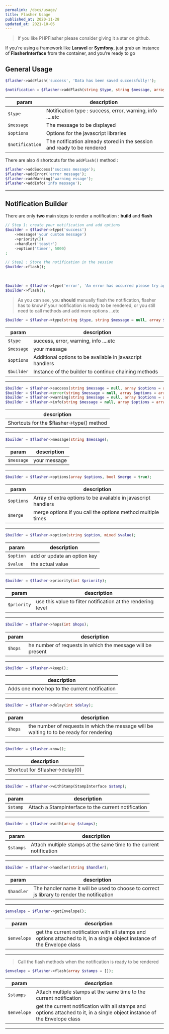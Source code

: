 ```yaml
---
permalink: /docs/usage/
title: Flasher Usage
published_at: 2020-11-28
updated_at: 2021-10-05
---
```


> If you like PHPFlasher please consider giving it a star on github.

If you're using a framework like __Laravel__ or __Symfony__, just grab an instance of __FlasherInterface__ from the
container, and you're ready to go

## General Usage

```php
$flasher->addFlash('success', 'Data has been saved successfully!');
```

```php
$notification = $flasher->addFlash(string $type, string $message, array $options = [])
```

param           | description                                      
----------------|------------------------------------------------- 
`$type`         | Notification type : success, error, warning, info ....etc            
`$message`      | The message to be displayed                                     
`$options`      | Options for the javascript libraries 
`$notification` | The notification already stored in the session and ready to be rendered                      

There are also 4 shortcuts for the `addFlash()` method :

```php
$flasher->addSuccess('success message');
$flasher->addError('error message');
$flasher->addWarning('warning essage');
$flasher->addInfo('info message');
```

--- 

## Notification Builder 

There are only __two__ main steps to render a notification  : __build__ and __flash__ 

```php
// Step 1: create your notification and add options
$builder = $flasher->type('success')
    ->message('your custom message')
    ->priority(2)
    ->handler('toastr')
    ->option('timer', 5000)
;

// Step2 : Store the notification in the session
$builder->flash();
```

<br />

```php
$builder = $flasher->type('error', 'An error has occurred please try again later.');
$builder->flash();
```

> As you can see, you **should** manually flash the notification, flasher has to know if your notification is ready to be rendered,
> or you still need to call methods and add more options ...etc

```php
$builder = $flasher->type(string $type, string $message = null, array $options = array())
```

param           | description                                      
----------------|------------------------------------------------- 
`$type`         | success, error, warning, info ....etc            
`$message`      | your message                                     
`$options`      | Additional options to be available in javascript handlers
`$builder`      | Instance of the builder to continue chaining methods                         

---

```php
$builder = $flasher->success(string $message = null, array $options = array())
$builder = $flasher->error(string $message = null, array $options = array())
$builder = $flasher->warning(string $message = null, array $options = array())
$builder = $flasher->info(string $message = null, array $options = array())
```

| description                                      
|------------------------------------------------- 
| Shortcuts for the $flasher->type() method                                
                  

---

```php
$builder = $flasher->message(string $message);
```

param           | description                                      
----------------|------------------------------------------------- 
`$message`      | your message                                     

---

```php
$builder = $flasher->options(array $options, bool $merge = true);
```

param           | description                                      
----------------|------------------------------------------------- 
`$options`      | Array of extra options to be available in javascript handlers                                   
`$merge`        | merge options if you call the options method multiple times                                   

---

```php
$builder = $flasher->option(string $option, mixed $value);
```

param           | description                                      
----------------|------------------------------------------------- 
`$option`       | add or update an option key                                   
`$value`        | the actual value                                   

---

```php
$builder = $flasher->priority(int $priority);
```

param           | description                                      
----------------|------------------------------------------------- 
`$priority`     | use this value to filter notification at the rendering level                              

---

```php
$builder = $flasher->hops(int $hops);
```

param           | description                                      
----------------|------------------------------------------------- 
`$hops`         | he number of requests in which the message will be present                                 

---

```php
$builder = $flasher->keep();
```

| description                                      
|------------------------------------------------- 
| Adds one more hop to the current  notification                                

---

```php
$builder = $flasher->delay(int $delay);
```

param           | description                                      
----------------|------------------------------------------------- 
`$hops`         | the number of requests in which the message will be waiting to to be ready for rendering                              

---

```php
$builder = $flasher->now();
```

| description                                      
|------------------------------------------------- 
| Shortcut for $flasher->delay(0)                            

---

```php
$builder = $flasher->withStamp(StampInterface $stamp);
```

param           | description                                      
----------------|------------------------------------------------- 
`$stamp`        | Attach a StampInterface to the current notification

---

```php
$builder = $flasher->with(array $stamps);
```

param           | description                                      
----------------|------------------------------------------------- 
`$stamps`       | Attach multiple stamps at the same time to the current notification

---

```php
$builder = $flasher->handler(string $handler);
```

param           | description                                      
----------------|------------------------------------------------- 
`$handler`      | The handler name it will be used to choose to correct js library to render the notification

---

```php
$envelope = $flasher->getEnvelope();
```

param           | description                                      
----------------|------------------------------------------------- 
`$envelope`     | get the current notification with all stamps and options attached to it, in a single object instance of the Envelope class

---

> Call the flash methods when the notification is ready to be rendered


```php
$envelope = $flasher->flash(array $stamps = []);
```

param           | description                                      
----------------|-------------------------------------------------
`$stamps`       | Attach multiple stamps at the same time to the current notification
`$envelope`     | get the current notification with all stamps and options attached to it, in a single object instance of the Envelope class

---
